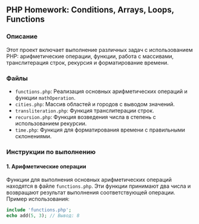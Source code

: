 ## PHP Homework: Conditions, Arrays, Loops, Functions

### Описание

Этот проект включает выполнение различных задач с использованием PHP: арифметические операции, функции, работа с массивами, транслитерация строк, рекурсия и форматирование времени.

### Файлы

- `functions.php`: Реализация основных арифметических операций и функции `mathOperation`.
- `cities.php`: Массив областей и городов с выводом значений.
- `transliteration.php`: Функция транслитерации строк.
- `recursion.php`: Функция возведения числа в степень с использованием рекурсии.
- `time.php`: Функция для форматирования времени с правильными склонениями.

### Инструкции по выполнению

#### 1. Арифметические операции

Функции для выполнения основных арифметических операций находятся в файле `functions.php`. Эти функции принимают два числа и возвращают результат выполнения соответствующей операции. Пример использования:

```php
include 'functions.php';
echo add(5, 3); // Вывод: 8

